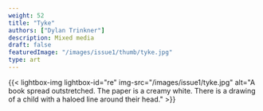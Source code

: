 ```yaml
---
weight: 52
title: "Tyke"
authors: ["Dylan Trinkner"]
description: Mixed media
draft: false
featuredImage: "/images/issue1/thumb/tyke.jpg"
type: art
---
```


{{< lightbox-img lightbox-id="re" img-src="/images/issue1/tyke.jpg" alt="A book spread outstretched. The paper is a creamy white. There is a drawing of a child with a haloed line around their head." >}}